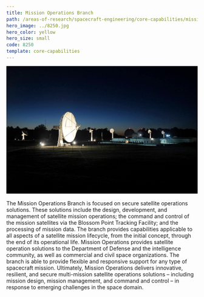 ```yaml
---
title: Mission Operations Branch
path: /areas-of-research/spacecraft-engineering/core-capabilities/mission-operations-branch
hero_image: ../8250.jpg
hero_color: yellow
hero_size: small
code: 8250
template: core-capabilities
---
```

![Blossom Point Tracking Facility](8250.jpg)

The Mission Operations Branch is focused on secure satellite operations solutions. These solutions include the design, development, and management of satellite mission operations; the command and control of the mission satellites via the Blossom Point Tracking Facility; and the processing of mission data. The branch provides capabilities applicable to all aspects of a satellite mission lifecycle, from the initial concept, through the end of its operational life. Mission Operations provides satellite operation solutions to the Department of Defense and the intelligence community, as well as commercial and civil space organizations. The branch is able to provide flexible and responsive support for any type of spacecraft mission. Ultimately, Mission Operations delivers innovative, resilient, and secure multi-mission satellite operations solutions – including mission design, mission management, and command and control – in response to emerging challenges in the space domain.